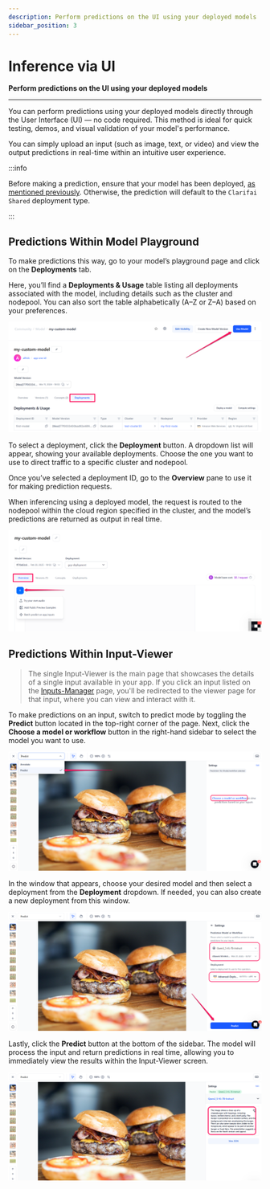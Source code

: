 ```yaml
---
description: Perform predictions on the UI using your deployed models
sidebar_position: 3
---
```


# Inference via UI

**Perform predictions on the UI using your deployed models**
<hr />

You can perform predictions using your deployed models directly through the User Interface (UI) — no code required. This method is ideal for quick testing, demos, and visual validation of your model's performance. 

You can simply upload an input (such as image, text, or video) and view the output predictions in real-time within an intuitive user experience.

:::info

Before making a prediction, ensure that your model has been deployed, [as mentioned previously](README.mdx). Otherwise, the prediction will default to the `Clarifai Shared` deployment type. 

:::

## Predictions Within Model Playground

To make predictions this way, go to your model’s playground page and click on the **Deployments** tab. 

Here, you’ll find a **Deployments & Usage** table listing all deployments associated with the model, including details such as the cluster and nodepool. You can also sort the table alphabetically (A–Z or Z–A) based on your preferences.

![ ](/img/compute-orchestration/compute-16.png)

To select a deployment, click the **Deployment** button. A dropdown list will appear, showing your available deployments. Choose the one you want to use to direct traffic to a specific cluster and nodepool. 

Once you’ve selected a deployment ID, go to the **Overview** pane to use it for making prediction requests.

When inferencing using a deployed model, the request is routed to the nodepool within the cloud region specified in the cluster, and the model’s predictions are returned as output in real time.

![ ](/img/compute-orchestration/compute-21.png)

## Predictions Within Input-Viewer

> The single Input-Viewer is the main page that showcases the details of a single input available in your app. If you click an input listed on the [Inputs-Manager](https://docs.clarifai.com/portal-guide/inputs-manager/) page, you'll be redirected to the viewer page for that input, where you can view and interact with it.

To make predictions on an input, switch to predict mode by toggling the **Predict** button located in the top-right corner of the page. Next, click the **Choose a model or workflow** button in the right-hand sidebar to select the model you want to use. 

![ ](/img/compute-orchestration/compute-27.png)

In the window that appears, choose your desired model and then select a deployment from the **Deployment** dropdown. If needed, you can also create a new deployment from this window. 

![ ](/img/compute-orchestration/compute-28.png)

Lastly, click the **Predict** button at the bottom of the sidebar. The model will process the input and return predictions in real time, allowing you to immediately view the results within the Input-Viewer screen.

![ ](/img/compute-orchestration/compute-29.png)